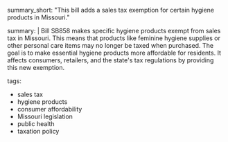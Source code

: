 summary_short: "This bill adds a sales tax exemption for certain hygiene products in Missouri."

summary: |
  Bill SB858 makes specific hygiene products exempt from sales tax in Missouri. This means that products like feminine hygiene supplies or other personal care items may no longer be taxed when purchased. The goal is to make essential hygiene products more affordable for residents. It affects consumers, retailers, and the state's tax regulations by providing this new exemption.

tags:
  - sales tax
  - hygiene products
  - consumer affordability
  - Missouri legislation
  - public health
  - taxation policy
